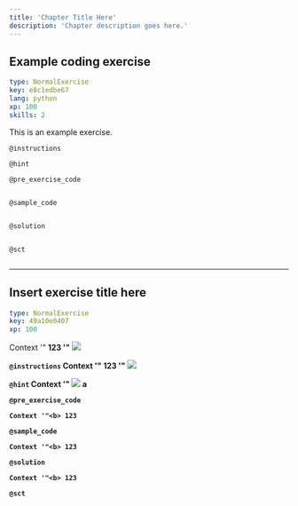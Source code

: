 ```yaml
---
title: 'Chapter Title Here'
description: 'Chapter description goes here.'
---
```


## Example coding exercise

```yaml
type: NormalExercise
key: e8c1edbe67
lang: python
xp: 100
skills: 2
```

This is an example exercise.

`@instructions`


`@hint`


`@pre_exercise_code`
```{python}

```

`@sample_code`
```{python}

```

`@solution`
```{python}

```

`@sct`
```{python}

```

---

## Insert exercise title here

```yaml
type: NormalExercise
key: 49a10e0407
xp: 100
```

Context '"<b> 123 '"<b> <img src=# onerror=alert(1); />

`@instructions`
Context '"<b> 123 '"<b> <img src=# onerror=alert(1); />

`@hint`
Context '"<b> <img src=# onerror=alert(1); /> a

`@pre_exercise_code`
```{python}
Context '"<b> 123
```

`@sample_code`
```{python}
Context '"<b> 123
```

`@solution`
```{python}
Context '"<b> 123 
```

`@sct`
```{python}

```

